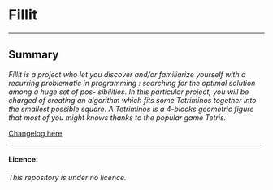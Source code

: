 # Fillit

---

## Summary
_Fillit is a project who let you discover and/or familiarize yourself with a recurring problematic in programming : searching for the optimal solution among a huge set of pos- sibilities. In this particular project, you will be charged of creating an algorithm which fits some Tetriminos together into the smallest possible square._
_A Tetriminos is a 4-blocks geometric figure that most of you might knows thanks to the popular game Tetris._

[Changelog here](https://github.com/Sansait/Fillit/changelog.md)

---
#### Licence:
_This repository is under no licence._

